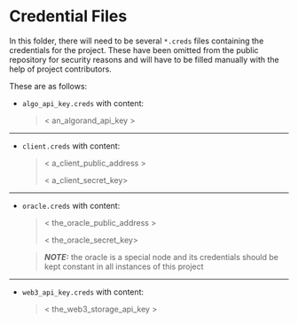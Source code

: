 # Credential Files

In this folder, there will need to be several `*.creds` files containing the 
credentials for the project.  These have been omitted from the public repository for
security reasons and will have to be filled manually with the help of project contributors.

These are as follows:

* `algo_api_key.creds` with content:

    > < an_algorand_api_key >

---

* `client.creds` with content:

    > < a_client_public_address >
    > 
    > < a_client_secret_key>

---

* `oracle.creds` with content:

    > < the_oracle_public_address >
    > 
    > < the_oracle_secret_key>

    > **_NOTE:_** the oracle is a special node and its credentials should be kept constant 
    > in all instances of this project

---

* `web3_api_key.creds` with content:

    > < the_web3_storage_api_key >

